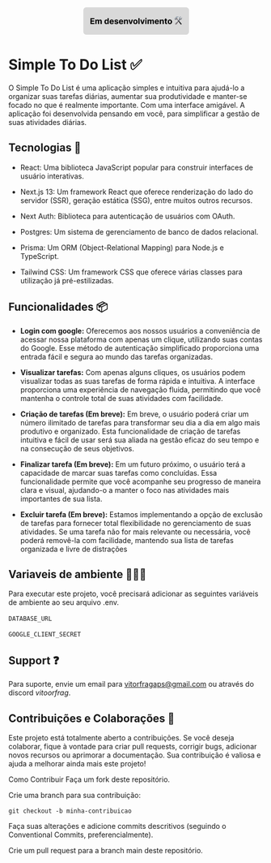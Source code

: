 <div align="center">
  
![Projeto em desenvolvimento](https://raw.githubusercontent.com/vitoorfraga/simple-to-do-list/main/public/dev-badge.png)

</div>


# Simple To Do List ✅

O Simple To Do List é uma aplicação simples e intuitiva para ajudá-lo a organizar suas tarefas diárias, aumentar sua produtividade e manter-se focado no que é realmente importante. Com uma interface amigável. A aplicação foi desenvolvida pensando em você, para simplificar a gestão de suas atividades diárias.



## Tecnologias 🚀

- React: Uma biblioteca JavaScript popular para construir interfaces de usuário interativas.

- Next.js 13: Um framework React que oferece renderização do lado do servidor (SSR), geração estática (SSG), entre muitos outros recursos.

- Next Auth: Biblioteca para autenticação de usuários com OAuth.

- Postgres: Um sistema de gerenciamento de banco de dados relacional.

- Prisma: Um ORM (Object-Relational Mapping) para Node.js e TypeScript.

- Tailwind CSS: Um framework CSS que oferece várias classes para utilização já pré-estilizadas.


## Funcionalidades 📦

- **Login com google:** Oferecemos aos nossos usuários a conveniência de acessar nossa plataforma com apenas um clique, utilizando suas contas do Google. Esse método de autenticação simplificado proporciona uma entrada fácil e segura ao mundo das tarefas organizadas.

- **Visualizar tarefas:** Com apenas alguns cliques, os usuários podem visualizar todas as suas tarefas de forma rápida e intuitiva. A interface proporciona uma experiência de navegação fluida, permitindo que você mantenha o controle total de suas atividades com facilidade.

- **Criação de tarefas (Em breve):** Em breve, o usuário poderá criar um número ilimitado de tarefas para transformar seu dia a dia em algo mais produtivo e organizado. Esta funcionalidade de criação de tarefas intuitiva e fácil de usar será sua aliada na gestão eficaz do seu tempo e na consecução de seus objetivos.

- **Finalizar tarefa (Em breve):** Em um futuro próximo, o usuário terá a capacidade de marcar suas tarefas como concluídas. Essa funcionalidade permite que você acompanhe seu progresso de maneira clara e visual, ajudando-o a manter o foco nas atividades mais importantes de sua lista.

- **Excluir tarefa (Em breve):** Estamos implementando a opção de exclusão de tarefas para fornecer total flexibilidade no gerenciamento de suas atividades. Se uma tarefa não for mais relevante ou necessária, você poderá removê-la com facilidade, mantendo sua lista de tarefas organizada e livre de distrações
  
## Variaveis de ambiente 🕵🏻‍♂️
Para executar este projeto, você precisará adicionar as seguintes variáveis de ambiente ao seu arquivo .env.

`DATABASE_URL`

`GOOGLE_CLIENT_SECRET`


## Support ❓

Para suporte, envie um email para vitorfragaps@gmail.com ou através do discord *vitoorfrag*.


## Contribuições e Colaborações 🤝
Este projeto está totalmente aberto a contribuições. Se você deseja colaborar, fique à vontade para criar pull requests, corrigir bugs, adicionar novos recursos ou aprimorar a documentação. Sua contribuição é valiosa e ajuda a melhorar ainda mais este projeto!

Como Contribuir
Faça um fork deste repositório.

Crie uma branch para sua contribuição:

    git checkout -b minha-contribuicao
Faça suas alterações e adicione commits descritivos (seguindo o Conventional Commits, preferencialmente).

Crie um pull request para a branch main deste repositório.

